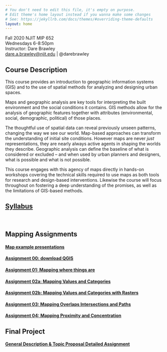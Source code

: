 ```yaml
---
# You don't need to edit this file, it's empty on purpose.
# Edit theme's home layout instead if you wanna make some changes
# See: https://jekyllrb.com/docs/themes/#overriding-theme-defaults
layout: home
---
```



Fall 2020
NJIT MIP 652   
Wednesdays 6-8:50pm  
Instructor: Dare Brawley  
dare.a.brawley@njit.edu | @darebrawley  


## Course Description

This course provides an introduction to geographic information systems (GIS) and to the use of spatial methods for analyzing and designing urban spaces. 

Maps and geographic analysis are key tools for interpreting the built environment and the social conditions it contains. GIS methods allow for the analysis of geographic features together with attributes (environmental, social, demographic, political) of those places. 

The thoughtful use of spatial data can reveal previously unseen patterns, changing the way we see our world. Map-based approaches can transform the understanding of initial site conditions. However maps are never *just* representations, they are nearly always active agents in shaping the worlds they describe. Geographic analysis can define the baseline of what is considered or excluded – and when used by urban planners and designers, what is possible and what is not possible. 

This course engages with this agency of maps directly in hands-on workshops covering the technical skills required to use maps as both tools for research and design-based interventions. Likewise the course will focus throughout on fostering a deep understanding of the promises, as well as the limitations of GIS-based methods. 

## [Syllabus](/syllabus)

<br>

## Mapping Assignments

#### [Map example presentations](/map-examples/)

#### [Assignment 00: download QGIS](/assignment00/)

#### [Assignment 01: Mapping where things are](/assignment01/)

#### [Assignment 02a: Mapping Values and Categories](/assignment02/)

#### [Assignment 02b: Mapping Values and Categories with Rasters](/assignment02b/)

#### [Assignment 03: Mapping Overlaps Intersections and Paths](/assignment03/)

#### [Assignment 04: Mapping Proximity and Concentration](/assignment04/)

## Final Project

#### [General Description & Topic Proposal Detailed Assignment](/final-project/)

<br>

<br>

<br>

<br>

<br>

<br>

<br>

<br>

<br>

<br>
